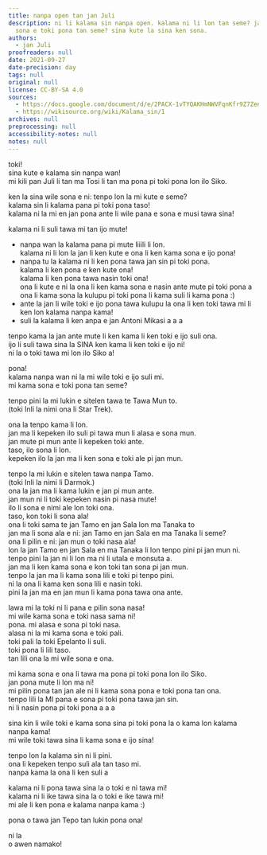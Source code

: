 ```yaml
---
title: nanpa open tan jan Juli
description: ni li kalama sin nanpa open. kalama ni li lon tan seme? jan Juli li kama
  sona e toki pona tan seme? sina kute la sina ken sona.
authors:
  - jan Juli
proofreaders: null
date: 2021-09-27
date-precision: day
tags: null
original: null
license: CC-BY-SA 4.0
sources:
  - https://docs.google.com/document/d/e/2PACX-1vTYQAKHmNWVFqnKfr9Z7Zen09agJQUJiQLfMZyTvJ_-0OU9juZ1FNNKgsAvFCRjnPkanc1ud61nI_2X/pub
  - https://wikisource.org/wiki/Kalama_sin/1
archives: null
preprocessing: null
accessibility-notes: null
notes: null
---
```


toki!  
sina kute e kalama sin nanpa wan!  
mi kili pan Juli li tan ma Tosi li tan ma pona pi toki pona lon ilo Siko.

ken la sina wile sona e ni: tenpo lon la mi kute e seme?  
kalama sin li kalama pana pi toki pona taso!  
kalama ni la mi en jan pona ante li wile pana e sona e musi tawa sina!

kalama ni li suli tawa mi tan ijo mute!  
- nanpa wan la kalama pana pi mute liiili li lon.  
  kalama ni li lon la jan li ken kute e ona li ken kama sona e ijo pona!  
- nanpa tu la kalama ni li ken pona tawa jan sin pi toki pona.  
  kalama li ken pona e ken kute ona!  
  kalama li ken pona tawa nasin toki ona!  
  ona li kute e ni la ona li ken kama sona e nasin ante mute pi toki pona a  
  ona li kama sona la kulupu pi toki pona li kama suli li kama pona :)  
- ante la jan li wile toki e ijo pona tawa kulupu la ona li ken toki tawa mi li ken lon kalama nanpa kama!  
- suli la kalama li ken anpa e jan Antoni Mikasi a a a

tenpo kama la jan ante mute li ken kama li ken toki e ijo suli ona.  
ijo li suli tawa sina la SINA ken kama li ken toki e ijo ni!  
ni la o toki tawa mi lon ilo Siko a!

pona!  
kalama nanpa wan ni la mi wile toki e ijo suli mi.  
mi kama sona e toki pona tan seme?

tenpo pini la mi lukin e sitelen tawa te Tawa Mun to.  
(toki Inli la nimi ona li Star Trek).

ona la tenpo kama li lon.  
jan ma li kepeken ilo suli pi tawa mun li alasa e sona mun.  
jan mute pi mun ante li kepeken toki ante.  
taso, ilo sona li lon.  
kepeken ilo la jan ma li ken sona e toki ale pi jan mun.

tenpo la mi lukin e sitelen tawa nanpa Tamo.  
(toki Inli la nimi li Darmok.)  
ona la jan ma li kama lukin e jan pi mun ante.  
jan mun ni li toki kepeken nasin pi nasa mute!  
ilo li sona e nimi ale lon toki ona.  
taso, kon toki li sona ala!  
ona li toki sama te jan Tamo en jan Sala lon ma Tanaka to  
jan ma li sona ala e ni: jan Tamo en jan Sala en ma Tanaka li seme?  
ona li pilin e ni: jan mun o toki nasa ala!  
lon la jan Tamo en jan Sala en ma Tanaka li lon tenpo pini pi jan mun ni.  
tenpo pini la jan ni li lon ma ni li utala e monsuta a.  
jan ma li ken kama sona e kon toki tan sona pi jan mun.  
tenpo la jan ma li kama sona lili e toki pi tenpo pini.  
ni la ona li kama ken sona lili e nasin toki.  
pini la jan ma en jan mun li kama pona tawa ona ante.

lawa mi la toki ni li pana e pilin sona nasa!  
mi wile kama sona e toki nasa sama ni!  
pona. mi alasa e sona pi toki nasa.  
alasa ni la mi kama sona e toki pali.  
toki pali la toki Epelanto li suli.  
toki pona li lili taso.  
tan lili ona la mi wile sona e ona.

mi kama sona e ona li tawa ma pona pi toki pona lon ilo Siko.  
jan pona mute li lon ma ni!  
mi pilin pona tan jan ale ni li kama sona pona e toki pona tan ona.  
tenpo lili la MI pana e sona pi toki pona tawa jan sin.  
ni li nasin pona pi toki pona a a a

sina kin li wile toki e kama sona sina pi toki pona la o kama lon kalama nanpa kama!  
mi wile toki tawa sina li kama sona e ijo sina!

tenpo lon la kalama sin ni li pini.  
ona li kepeken tenpo suli ala tan taso mi.  
nanpa kama la ona li ken suli a

kalama ni li pona tawa sina la o toki e ni tawa mi!  
kalama ni li ike tawa sina la o toki e ike tawa mi!  
mi ale li ken pona e kalama nanpa kama :)

pona o tawa jan Tepo tan lukin pona ona!

ni la  
o awen namako!
